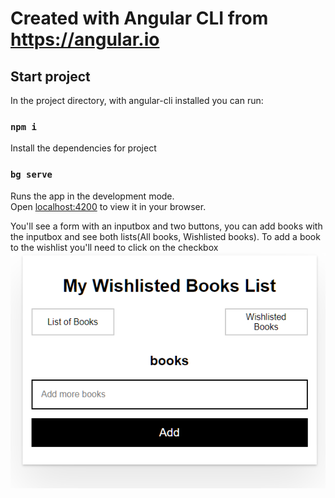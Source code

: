 # Created with Angular CLI from https://angular.io


## Start project 

In the project directory, with angular-cli installed you can run:

### `npm i`

Install the dependencies for project

### `bg serve`

Runs the app in the development mode.\
Open [localhost:4200](localhost:4200) to view it in your browser.

You'll see a form with an inputbox and two buttons, you can add books with the inputbox and see both lists(All books, Wishlisted books).
To add a book to the wishlist you'll need to click on the checkbox
![Screenshot](screenshot.PNG)